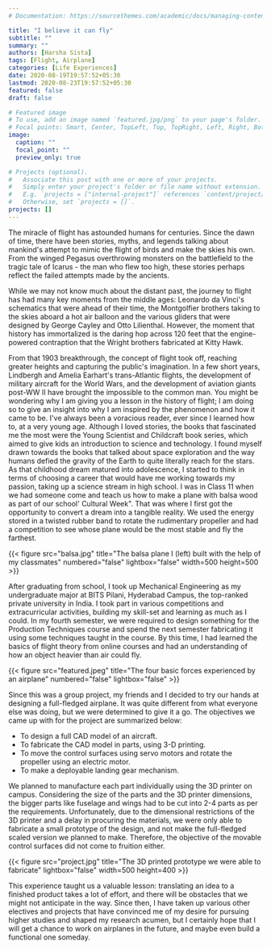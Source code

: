 ```yaml
---
# Documentation: https://sourcethemes.com/academic/docs/managing-content/

title: "I believe it can fly"
subtitle: ""
summary: ""
authors: [Harsha Sista]
tags: [Flight, Airplane]
categories: [Life Experiences]
date: 2020-08-19T19:57:52+05:30
lastmod: 2020-08-23T19:57:52+05:30
featured: false
draft: false

# Featured image
# To use, add an image named `featured.jpg/png` to your page's folder.
# Focal points: Smart, Center, TopLeft, Top, TopRight, Left, Right, BottomLeft, Bottom, BottomRight.
image:
  caption: ""
  focal_point: ""
  preview_only: true

# Projects (optional).
#   Associate this post with one or more of your projects.
#   Simply enter your project's folder or file name without extension.
#   E.g. `projects = ["internal-project"]` references `content/project/deep-learning/index.md`.
#   Otherwise, set `projects = []`.
projects: []
---
```


The miracle of flight has astounded humans for centuries. Since the dawn of time, there have been stories, myths, and legends talking about mankind's attempt to mimic the flight of birds and make the skies his own. From the winged Pegasus overthrowing monsters on the battlefield to the tragic tale of Icarus - the man who flew too high, these stories perhaps reflect the failed attempts made by the ancients.

While we may not know much about the distant past, the journey to flight has had many key moments from the middle ages: Leonardo da Vinci's schematics that were ahead of their time, the Montgolfier brothers taking to the skies aboard a hot air balloon and the various gliders that were designed by George Cayley and Otto Lilienthal. However, the moment that history has immortalized is the daring hop across 120 feet that the engine-powered contraption that the Wright brothers fabricated at Kitty Hawk.

From that 1903 breakthrough, the concept of flight took off, reaching greater heights and capturing the public's imagination. In a few short years, Lindbergh and Amelia Earhart's trans-Atlantic flights, the development of military aircraft for the World Wars, and the development of aviation giants post-WW II have brought the impossible to the common man. You might be wondering why I am giving you a lesson in the history of flight; I am doing so to give an insight into why I am inspired by the phenomenon and how it came to be.
I've always been a voracious reader, ever since I learned how to, at a very young age. Although I loved stories, the books that fascinated me the most were the Young Scientist and Childcraft book series, which aimed to give kids an introduction to science and technology. I found myself drawn towards the books that talked about space exploration and the way humans defied the gravity of the Earth to quite literally reach for the stars.
As that childhood dream matured into adolescence, I started to think in terms of choosing a career that would have me working towards my passion, taking up a science stream in high school. I was in Class 11 when we had someone come and teach us how to make a plane with balsa wood as part of our school' Cultural Week". That was where I first got the opportunity to convert a dream into a tangible reality. We used the energy stored in a twisted rubber band to rotate the rudimentary propeller and had a competition to see whose plane would be the most stable and fly the farthest.

{{< figure src="balsa.jpg" title="The balsa plane I (left) built with the help of my classmates" numbered="false" lightbox="false" width=500 height=500 >}}

After graduating from school, I took up Mechanical Engineering as my undergraduate major at BITS Pilani, Hyderabad Campus, the top-ranked private university in India. I took part in various competitions and extracurricular activities, building my skill-set and learning as much as I could. In my fourth semester, we were required to design something for the Production Techniques course and spend the next semester fabricating it using some techniques taught in the course. By this time, I had learned the basics of flight theory from online courses and had an understanding of how an object heavier than air could fly.

{{< figure src="featured.jpeg" title="The four basic forces experienced by an airplane" numbered="false" lightbox="false" >}}

Since this was a group project, my friends and I decided to try our hands at designing a full-fledged airplane. It was quite different from what everyone else was doing, but we were determined to give it a go. The objectives we came up with for the project are summarized below:

* To design a full CAD model of an aircraft.
* To fabricate the CAD model in parts, using 3-D printing.
* To move the control surfaces using servo motors and rotate the propeller using an electric motor.
* To make a deployable landing gear mechanism.

We planned to manufacture each part individually using the 3D printer on campus. Considering the size of the parts and the 3D printer dimensions, the bigger parts like fuselage and wings had to be cut into 2-4 parts as per the requirements. Unfortunately, due to the dimensional restrictions of the 3D printer and a delay in procuring the materials, we were only able to fabricate a small prototype of the design, and not make the full-fledged scaled version we planned to make. Therefore, the objective of the movable control surfaces did not come to fruition either.

{{< figure src="project.jpg" title="The 3D printed prototype we were able to fabricate" lightbox="false" width=500 height=400 >}}

This experience taught us a valuable lesson: translating an idea to a finished product takes a lot of effort, and there will be obstacles that we might not anticipate in the way. Since then, I have taken up various other electives and projects that have convinced me of my desire for pursuing higher studies and shaped my research acumen, but I certainly hope that I will get a chance to work on airplanes in the future, and maybe even build a functional one someday.
